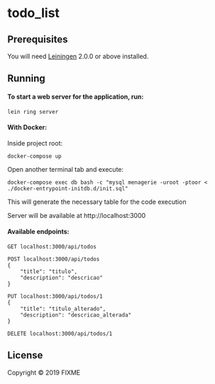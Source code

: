 # todo_list


## Prerequisites

You will need [Leiningen][] 2.0.0 or above installed.

[leiningen]: https://github.com/technomancy/leiningen

## Running

#### To start a web server for the application, run:

    lein ring server

#### With Docker:

Inside project root:

    docker-compose up

Open another terminal tab and execute:

    docker-compose exec db bash -c "mysql menagerie -uroot -ptoor < ./docker-entrypoint-initdb.d/init.sql"

This will generate the necessary table for the code execution

Server will be available at http://localhost:3000


#### Available endpoints:

```
GET localhost:3000/api/todos
```

```
POST localhost:3000/api/todos
{
    "title": "titulo",
    "description": "descricao"
}
```

```
PUT localhost:3000/api/todos/1
{
    "title": "titulo_alterado",
    "description": "descricao_alterada"
}
```

```
DELETE localhost:3000/api/todos/1
```

## License

Copyright © 2019 FIXME
